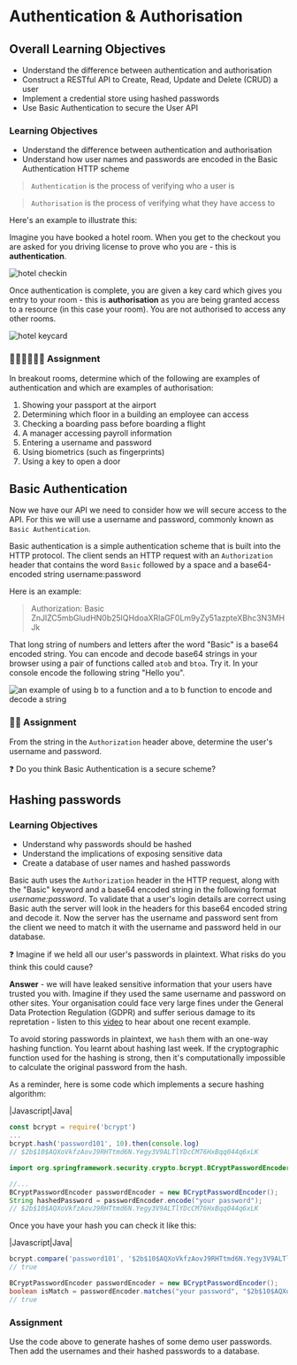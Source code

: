 # Authentication & Authorisation

## Overall Learning Objectives
* Understand the difference between authentication and authorisation
* Construct a RESTful API to Create, Read, Update and Delete (CRUD) a user
* Implement a credential store using hashed passwords
* Use Basic Authentication to secure the User API

### Learning Objectives
* Understand the difference between authentication and authorisation
* Understand how user names and passwords are encoded in the Basic Authentication HTTP scheme
 
 > `Authentication` is the process of verifying who a user is

 > `Authorisation` is the process of verifying what they have access to

Here's an example to illustrate this: 

Imagine you have booked a hotel room. When you get to the checkout you are asked for you driving license to prove who you are - this is **authentication**. 

![hotel checkin](https://user-images.githubusercontent.com/1316724/102709159-a9be8200-429f-11eb-903b-12976c1f051d.png "Icons made by catkuro from https://www.flaticon.com")

Once authentication is complete, you are given a key card which gives you entry to your room - this is **authorisation** as you are being granted access to a resource (in this case your room). You are not authorised to access any other rooms.

![hotel keycard](https://user-images.githubusercontent.com/1316724/102709120-43d1fa80-429f-11eb-9d57-43906703fbf9.png "Icons made by Freepik from https://www.flaticon.com")

### 🧑🏽‍💻👩🏾‍💻 Assignment
In breakout rooms, determine which of the following are examples of authentication and which are examples of authorisation:
   1. Showing your passport at the airport
   2. Determining which floor in a building an employee can access
   3. Checking a boarding pass before boarding a flight
   4. A manager accessing payroll information
   5. Entering a username and password
   6. Using biometrics (such as fingerprints) 
   7. Using a key to open a door

## Basic Authentication

Now we have our API we need to consider how we will secure access to the API. For this we will use a username and password, commonly known as `Basic Authentication`. 

Basic authentication is a simple authentication scheme that is built into the HTTP protocol. The client sends an HTTP request with an `Authorization` header that contains the word `Basic` followed by a space and a base64-encoded string username:password

Here is an example:
> Authorization: Basic ZnJlZC5mbGludHN0b25lQHdoaXRlaGF0Lm9yZy51azpteXBhc3N3MHJk

That long string of numbers and letters after the word "Basic" is a base64 encoded string. You can encode and decode base64 strings in your browser using a pair of functions called `atob` and `btoa`. Try it. In your console encode the following string "Hello you".

![an example of using b to a function and a to b function to encode and decode a string](https://user-images.githubusercontent.com/4499581/104713069-451a0a00-571b-11eb-8f49-aeed427f2ce3.png)

### 👮‍♀️ Assignment
From the string in the `Authorization` header above, determine the user's username and password.

❓ Do you think Basic Authentication is a secure scheme?

## Hashing passwords
### Learning Objectives
  * Understand why passwords should be hashed
  * Understand the implications of exposing sensitive data
  * Create a database of user names and hashed passwords 

Basic auth uses the `Authorization` header in the HTTP request, along with the "Basic" keyword and a base64 encoded string in the following format _username:password_. To validate that a user's login details are correct using Basic auth the server will look in the headers for this base64 encoded string and decode it. Now the server has the username and password sent from the client we need to match it with the username and password held in our database.

❓ Imagine if we held all our user's passwords in plaintext. What risks do you think this could cause?

**Answer** - we will have leaked sensitive information that your users have trusted you with. Imagine if they used the same username and password on other sites. Your organisation could face very large fines under the General Data Protection Regulation (GDPR) and suffer serious damage to its repretation - listen to this [video](https://www.bbc.co.uk/news/business-48905907) to hear about one recent example.

To avoid storing passwords in plaintext, we `hash` them with an one-way hashing function. You learnt about hashing last week. If the cryptographic function used for the hashing is strong, then it's computationally impossible to calculate the original password from the hash.

As a reminder, here is some code which implements a secure hashing algorithm:

|Javascript|Java|
```javascript
const bcrypt = require('bcrypt')
...
bcrypt.hash('password101', 10).then(console.log)
// $2b$10$AQXoVkfzAovJ9RHTtmd6N.Yegy3V9ALTlYDcCM76HxBqq044q6xLK
```
```java
import org.springframework.security.crypto.bcrypt.BCryptPasswordEncoder;

//...
BCryptPasswordEncoder passwordEncoder = new BCryptPasswordEncoder();
String hashedPassword = passwordEncoder.encode("your password");
// $2b$10$AQXoVkfzAovJ9RHTtmd6N.Yegy3V9ALTlYDcCM76HxBqq044q6xLK
```

Once you have your hash you can check it like this:

|Javascript|Java|
```javascript
bcrypt.compare('password101', '$2b$10$AQXoVkfzAovJ9RHTtmd6N.Yegy3V9ALTlYDcCM76HxBqq044q6xLK').then(console.log)
// true
```
```java
BCryptPasswordEncoder passwordEncoder = new BCryptPasswordEncoder();
boolean isMatch = passwordEncoder.matches("your password", "$2b$10$AQXoVkfzAovJ9RHTtmd6N.Yegy3V9ALTlYDcCM76HxBqq044q6xLK");
// true
```

### Assignment
Use the code above to generate hashes of some demo user passwords. Then add the usernames and their hashed passwords to a database.
